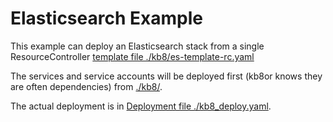# Elasticsearch Example

This example can deploy an Elasticsearch stack from a single ResourceController [template file ./kb8/es-template-rc.yaml](./kb8/es-template-rc.yaml)

The services and service accounts will be deployed first (kb8or knows they are often dependencies) from [./kb8/](./kb8/).

The actual deployment is in [Deployment file ./kb8_deploy.yaml](./kb8_deploy.yaml).
